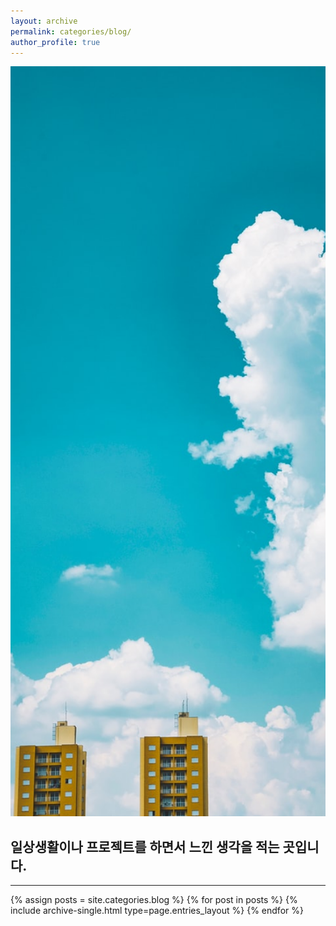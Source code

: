 ```yaml
---
layout: archive
permalink: categories/blog/
author_profile: true
---
```

<img src="https://github.com/INMD1/blog-site/blob/main/_pages/categories/img/blog.jpg?raw=true" 
style=" width: 100vw; height: 30vh; 
        object-fit: cover;
        ">
<h2>일상생활이나 프로젝트를 하면서 느낀 생각을 적는 곳입니다.</h2>
<hr>
{% assign posts = site.categories.blog %}
{% for post in posts %} {% include archive-single.html type=page.entries_layout %} {% endfor %}